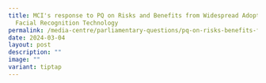 ```yaml
---
title: MCI's response to PQ on Risks and Benefits from Widespread Adoption of
  Facial Recognition Technology
permalink: /media-centre/parliamentary-questions/pq-on-risks-benefits-from-face-recognition-technology/
date: 2024-03-04
layout: post
description: ""
image: ""
variant: tiptap
---
```

